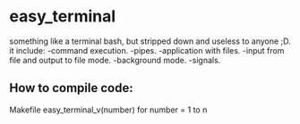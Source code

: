 # easy_terminal
something like a terminal bash, but stripped down and useless to anyone ;D.
it include:
-command execution.
-pipes.
-application with files.
-input from file and output to file mode.
-background mode.
-signals.

## How to compile code:
  Makefile easy_terminal_v(number)
  for number = 1 to n
